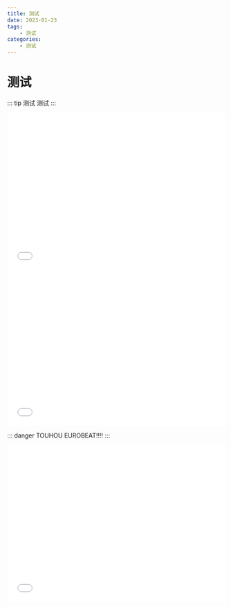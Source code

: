 ```yaml
---
title: 测试
date: 2023-01-23
tags:
    - 测试    
categories:
    - 测试
---
```

# 测试
::: tip 测试
测试
:::

<iframe src="//player.bilibili.com/player.html?aid=478235059&bvid=BV1ST411Z7Kb&high_quality=1" width="100%" height="360" frameborder="no" scrolling="no" allowfullscreen="allowfullscreen"> </iframe>
<br />
<iframe src="//player.bilibili.com/player.html?aid=306345412&bvid=BV11A411978V&high_quality=1" width="100%" height="360" frameborder="no" scrolling="no" allowfullscreen="allowfullscreen"> </iframe>

::: danger
TOUHOU EUROBEAT!!!!
:::

<iframe src="//player.bilibili.com/player.html?aid=374165174&bvid=BV1Ho4y197oJ&high_quality=1" width="100%" height="360" frameborder="no" scrolling="no" allowfullscreen="allowfullscreen"> </iframe>